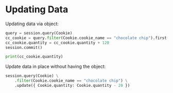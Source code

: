 # Updating Data

Updating data via object:
```py
query = session.query(Cookie)
cc_cookie = query.filter(Cookie.cookie_name == "chocolate chip").first()
cc_cookie.quantity = cc_cookie.quantity + 120
session.commit()

print(cc_cookie.quantity)
```

Update data in place without having the object:
```py
session.query(Cookie) \
    .filter(Cookie.cookie_name == "chocolate chip") \
    .update({ Cookie.quantity: Cookie.quantity - 20 })
```
